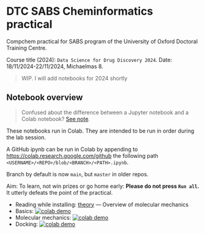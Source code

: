 # DTC SABS Cheminformatics practical

Compchem practical for SABS program of the University of Oxford Doctoral Training Centre.

Course title (2024):
`Data Science for Drug Discovery 2024`.
Date: 18/11/2024-22/11/2024, Michaelmas 8.

> WIP. I will add notebooks for 2024 shortly

## Notebook overview

> Confused about the difference between a Jupyter notebook and a Colab notebook? [See note](about_notebooks.md).

These notebooks run in Colab. They are intended to be run in order during the lab session.

A GitHub ipynb can be run in Colab by appending
to https://colab.research.google.com/github
the following path `<USERNAME>/<REPO>/blob/<BRANCH>/<PATH>.ipynb`.

Branch by default is now `main`, but `master` in older repos.

Aim: To learn, not win prizes or go home early: 
**Please do not press `Run all`.**
It utterly defeats the point of the practical.

* Reading while installing: [theory](theory.md) — Overview of molecular mechanics
* Basics: [![colab demo](https://img.shields.io/badge/Run_RDKit_intro-f9ab00?logo=googlecolab)](https://colab.research.google.com/github/matteoferla/DTC-compchem-practical/blob/main/1_basics.ipynb)
* Molecular mechanics: [![colab demo](https://img.shields.io/badge/Run_MM-f9ab00?logo=googlecolab)](https://colab.research.google.com/github/matteoferla/DTC-compchem-practical/blob/main/2-molecular-mechanics.ipynb)
* Docking: [![colab demo](https://img.shields.io/badge/Run_docking-f9ab00?logo=googlecolab)](https://colab.research.google.com/github/matteoferla/DTC-compchem-practical/blob/main/3-docking.ipynb)

